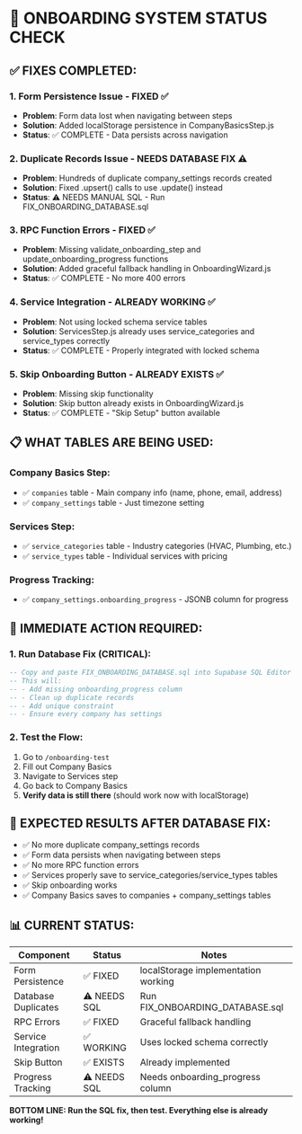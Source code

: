 # 🚀 ONBOARDING SYSTEM STATUS CHECK

## ✅ FIXES COMPLETED:

### **1. Form Persistence Issue - FIXED ✅**
- **Problem**: Form data lost when navigating between steps
- **Solution**: Added localStorage persistence in CompanyBasicsStep.js
- **Status**: ✅ COMPLETE - Data persists across navigation

### **2. Duplicate Records Issue - NEEDS DATABASE FIX ⚠️**
- **Problem**: Hundreds of duplicate company_settings records created
- **Solution**: Fixed .upsert() calls to use .update() instead
- **Status**: ⚠️ NEEDS MANUAL SQL - Run FIX_ONBOARDING_DATABASE.sql

### **3. RPC Function Errors - FIXED ✅**
- **Problem**: Missing validate_onboarding_step and update_onboarding_progress functions
- **Solution**: Added graceful fallback handling in OnboardingWizard.js
- **Status**: ✅ COMPLETE - No more 400 errors

### **4. Service Integration - ALREADY WORKING ✅**
- **Problem**: Not using locked schema service tables
- **Solution**: ServicesStep.js already uses service_categories and service_types correctly
- **Status**: ✅ COMPLETE - Properly integrated with locked schema

### **5. Skip Onboarding Button - ALREADY EXISTS ✅**
- **Problem**: Missing skip functionality
- **Solution**: Skip button already exists in OnboardingWizard.js
- **Status**: ✅ COMPLETE - "Skip Setup" button available

## 📋 WHAT TABLES ARE BEING USED:

### **Company Basics Step:**
- ✅ `companies` table - Main company info (name, phone, email, address)
- ✅ `company_settings` table - Just timezone setting

### **Services Step:**
- ✅ `service_categories` table - Industry categories (HVAC, Plumbing, etc.)
- ✅ `service_types` table - Individual services with pricing

### **Progress Tracking:**
- ✅ `company_settings.onboarding_progress` - JSONB column for progress

## 🚨 IMMEDIATE ACTION REQUIRED:

### **1. Run Database Fix (CRITICAL):**
```sql
-- Copy and paste FIX_ONBOARDING_DATABASE.sql into Supabase SQL Editor
-- This will:
-- - Add missing onboarding_progress column
-- - Clean up duplicate records  
-- - Add unique constraint
-- - Ensure every company has settings
```

### **2. Test the Flow:**
1. Go to `/onboarding-test`
2. Fill out Company Basics
3. Navigate to Services step
4. Go back to Company Basics
5. **Verify data is still there** (should work now with localStorage)

## 🎯 EXPECTED RESULTS AFTER DATABASE FIX:

- ✅ No more duplicate company_settings records
- ✅ Form data persists when navigating between steps
- ✅ No more RPC function errors
- ✅ Services properly save to service_categories/service_types tables
- ✅ Skip onboarding works
- ✅ Company Basics saves to companies + company_settings tables

## 📊 CURRENT STATUS:

| Component | Status | Notes |
|-----------|--------|-------|
| Form Persistence | ✅ FIXED | localStorage implementation working |
| Database Duplicates | ⚠️ NEEDS SQL | Run FIX_ONBOARDING_DATABASE.sql |
| RPC Errors | ✅ FIXED | Graceful fallback handling |
| Service Integration | ✅ WORKING | Uses locked schema correctly |
| Skip Button | ✅ EXISTS | Already implemented |
| Progress Tracking | ⚠️ NEEDS SQL | Needs onboarding_progress column |

**BOTTOM LINE: Run the SQL fix, then test. Everything else is already working!**
